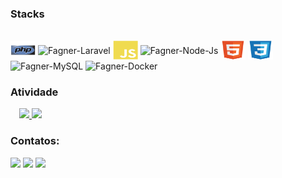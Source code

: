 ### Stacks
 
 <div style="display: inline_block"><br>
  <img align="center" alt="Fagner-Php" height="30" width="40" src="https://raw.githubusercontent.com/devicons/devicon/master/icons/php/php-original.svg">
  <img align="center" alt="Fagner-Laravel" height="30" width="40" src="https://icongr.am/devicon/laravel-plain-wordmark.svg?size=128&color=ff0000">
  <img align="center" alt="Fagner-Js" height="30" width="40" src="https://raw.githubusercontent.com/devicons/devicon/master/icons/javascript/javascript-plain.svg">
  <img align="center" alt="Fagner-Node-Js" height="30" width="40" src="https://icongr.am/devicon/nodejs-original.svg?size=128&color=currentColor">
  <img align="center" alt="Fagner-HTML" height="30" width="40" src="https://raw.githubusercontent.com/devicons/devicon/master/icons/html5/html5-original.svg">
  <img align="center" alt="Fagner-CSS" height="30" width="40" src="https://raw.githubusercontent.com/devicons/devicon/master/icons/css3/css3-original.svg">
  <img align="center" alt="Fagner-MySQL" height="30" width="40" src="https://icongr.am/devicon/mysql-original-wordmark.svg?size=128&color=currentColor">
  <img align="center" alt="Fagner-Docker" height="30" width="40" src="https://icongr.am/devicon/docker-original.svg?size=122&color=ff0000">
</div>

<!--
![Laravel](https://img.shields.io/badge/-Laravel-white?style=flat-square&logo=Laravel)
![NestJs](https://img.shields.io/badge/-NestJs-181717?style=flat-square&logo=nestjs)
![VueJs](https://img.shields.io/badge/-VueJs-181717?style=flat-square&logo=vue)
![JavaScript](https://img.shields.io/badge/-JavaScript-black?style=flat-square&logo=javascript)
![React](https://img.shields.io/badge/-React-black?style=flat-square&logo=react)
![PHP](https://img.shields.io/badge/-PHP-blue?style=flat-square&logo=php)
![HTML5](https://img.shields.io/badge/-HTML5-E34F26?style=flat-square&logo=html5&logoColor=white)
![SASS](https://img.shields.io/badge/-SASS-pink?style=pink-square&logo=sass)
![CSS3](https://img.shields.io/badge/-CSS3-1572B6?style=flat-square&logo=css3)
![Bootstrap](https://img.shields.io/badge/-Bootstrap-563D7C?style=flat-square&logo=bootstrap)
![TypeScript](https://img.shields.io/badge/-TypeScript-007ACC?style=flat-square&logo=typescript)
![Git](https://img.shields.io/badge/-Git-black?style=flat-square&logo=git)
![GitHub](https://img.shields.io/badge/-GitHub-181717?style=flat-square&logo=github)
![GitLab](https://img.shields.io/badge/-GitLab-FCA121?style=flat-square&logo=gitlab)
![Docker](https://img.shields.io/badge/-Docker-181717?style=flat-square&logo=docker) -->
 
 
 ### Atividade
 
<div style="padding: 0 1em;">
  <a href="https://github.com/fagnerlopes">
   <img height="180em" src="https://github-readme-stats.vercel.app/api?username=fagnerlopes&show_icons=true&theme=radical&include_all_commits=true&count_private=true"/>
   <img height="180em" src="https://github-readme-stats.vercel.app/api/top-langs/?username=fagnerlopes&layout=compact&langs_count=16&theme=radical"/>
  </a>
</div>

### Contatos:

<div>
 <a href="https://instagram.com/fagnernlopes" target="_blank"><img src="https://img.shields.io/badge/-Instagram-%23E4405F?style=for-the-badge&logo=instagram&logoColor=white" target="_blank"></a>
 <a href = "mailto:fagnernlopes@gmail.com"><img src="https://img.shields.io/badge/Gmail-D14836?style=for-the-badge&logo=gmail&logoColor=white" target="_blank"></a>
 <a href="https://www.linkedin.com/in/fagnernlopes" target="_blank"><img src="https://img.shields.io/badge/-LinkedIn-%230077B5?style=for-the-badge&logo=linkedin&logoColor=white" target="_blank"></a>   
</div>
